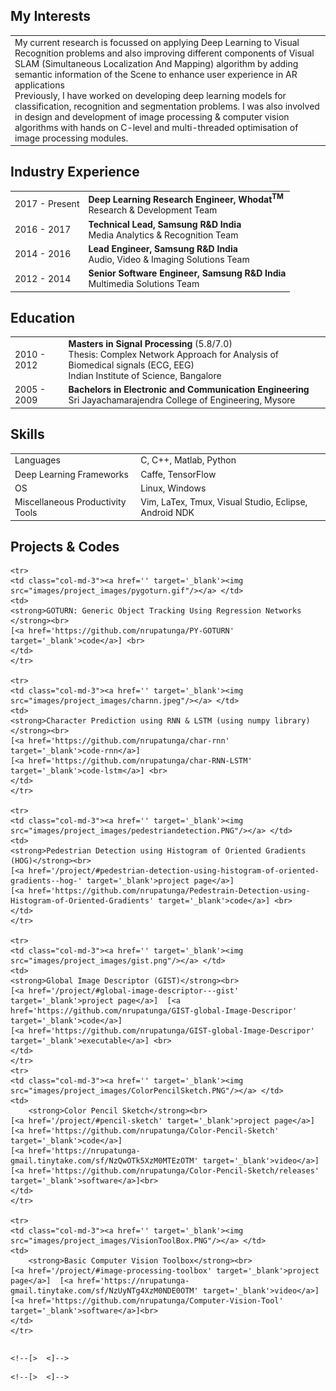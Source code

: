 ## My Interests
<table class="table table-hover">
<td class='col-md-3'>
My current research is focussed on applying Deep Learning to Visual
Recognition problems and also improving different components
of Visual SLAM (Simultaneous Localization And Mapping) algorithm by
adding semantic information of the Scene to enhance user experience in
AR applications
<br>
Previously, I have worked on developing deep learning models for
classification, recognition and segmentation problems. I was also
involved in design and development of image processing & computer vision
algorithms with hands on C-level and multi-threaded optimisation of
image processing modules.
</td>
</table>

## Industry Experience
<table class="table table-hover"> 
<tr>
  <td class='col-md-3'>2017 - Present</td>
  <td>
    <strong>Deep Learning Research Engineer, Whodat<sup>TM</sup></strong>
    <br>
    Research & Development Team
  </td>
</tr>

<tr>
  <td class='col-md-3'>2016 - 2017</td>
  <td>
    <strong>Technical Lead, Samsung R&D India</strong>
    <br>
    Media Analytics & Recognition Team
  </td>
</tr>
<tr>
  <td class='col-md-3'>2014 - 2016</td>
  <td>
    <strong>Lead Engineer, Samsung R&D India</strong> <br>
    Audio, Video & Imaging Solutions Team
  </td>
</tr>
<tr>
  <td class='col-md-3'>2012 - 2014</td>
  <td>
    <strong>Senior Software Engineer, Samsung R&D India</strong>
    <br>
    Multimedia Solutions Team
  </td>
</tr>
</table>

## Education
<table class="table table-hover">
  <tr>
    <td class="col-md-3">2010 - 2012</td>
    <td>
        <strong>Masters in Signal Processing</strong>
	(5.8/7.0)
        <br>
	Thesis: Complex Network Approach for Analysis of
	Biomedical signals (ECG, EEG)
        <br>
      Indian Institute of Science, Bangalore
    </td>
  </tr>
  <tr>
    <td class="col-md-3">2005 - 2009</td>
    <td>
        <strong>Bachelors in Electronic and Communication Engineering</strong>
        <br>
	Sri Jayachamarajendra College of Engineering, Mysore
    </td>
  </tr>
</table>

## Skills
<table class="table table-hover">
<tr>
  <td class='col-md-2'>Languages</td>
  <td markdown="1">
  C, C++, Matlab, Python
  </td>
</tr>
<tr>
  <td class='col-md-2'>Deep Learning Frameworks</td>
  <td markdown="1">
  Caffe, TensorFlow
  </td>
</tr>
<tr>
  <td class='col-md-2'>OS</td>
  <td markdown="1">
  Linux, Windows
  </td>
</tr>
<tr>
  <td class='col-md-2'>Miscellaneous Productivity Tools</td>
  <td markdown="1">
  Vim, LaTex, Tmux, Visual Studio, Eclipse, Android NDK
  </td>
</tr>
</table>

## Projects & Codes

<table class="table table-hover">

    <tr>
    <td class="col-md-3"><a href='' target='_blank'><img src="images/project_images/pygoturn.gif"/></a> </td>
    <td>
    <strong>GOTURN: Generic Object Tracking Using Regression Networks </strong><br>
    [<a href='https://github.com/nrupatunga/PY-GOTURN' target='_blank'>code</a>] <br>
    </td>
    </tr>

    <tr>
    <td class="col-md-3"><a href='' target='_blank'><img src="images/project_images/charnn.jpeg"/></a> </td>
    <td>
    <strong>Character Prediction using RNN & LSTM (using numpy library)</strong><br>
    [<a href='https://github.com/nrupatunga/char-rnn' target='_blank'>code-rnn</a>]
    [<a href='https://github.com/nrupatunga/char-RNN-LSTM' target='_blank'>code-lstm</a>] <br>
    </td>
    </tr>

    <tr>
    <td class="col-md-3"><a href='' target='_blank'><img src="images/project_images/pedestriandetection.PNG"/></a> </td>
    <td>
    <strong>Pedestrian Detection using Histogram of Oriented Gradients (HOG)</strong><br>
    [<a href='/project/#pedestrian-detection-using-histogram-of-oriented-gradients--hog-' target='_blank'>project page</a>] 
    [<a href='https://github.com/nrupatunga/Pedestrain-Detection-using-Histogram-of-Oriented-Gradients' target='_blank'>code</a>] <br>
    </td>
    </tr>
    
    <tr>
    <td class="col-md-3"><a href='' target='_blank'><img src="images/project_images/gist.png"/></a> </td>
    <td>
    <strong>Global Image Descriptor (GIST)</strong><br>
    [<a href='/project/#global-image-descriptor---gist' target='_blank'>project page</a>]  [<a href='https://github.com/nrupatunga/GIST-global-Image-Descripor' target='_blank'>code</a>]
    [<a href='https://github.com/nrupatunga/GIST-global-Image-Descripor' target='_blank'>executable</a>] <br>
    </td>
    </tr>
    <tr>
    <td class="col-md-3"><a href='' target='_blank'><img src="images/project_images/ColorPencilSketch.PNG"/></a> </td>
    <td>
        <strong>Color Pencil Sketch</strong><br>
	[<a href='/project/#pencil-sketch' target='_blank'>project page</a>]  [<a href='https://github.com/nrupatunga/Color-Pencil-Sketch' target='_blank'>code</a>]
	[<a href='https://nrupatunga-gmail.tinytake.com/sf/NzQwOTk5XzM0MTEzOTM' target='_blank'>video</a>]
	[<a href='https://github.com/nrupatunga/Color-Pencil-Sketch/releases' target='_blank'>software</a>]<br>
    </td>
    </tr>
    
    <tr>
    <td class="col-md-3"><a href='' target='_blank'><img src="images/project_images/VisionToolBox.PNG"/></a> </td>
    <td>
        <strong>Basic Computer Vision Toolbox</strong><br>
	[<a href='/project/#image-processing-toolbox' target='_blank'>project page</a>]  [<a href='https://nrupatunga-gmail.tinytake.com/sf/NzUyNTg4XzM0NDE0OTM' target='_blank'>video</a>]
	[<a href='https://github.com/nrupatunga/Computer-Vision-Tool' target='_blank'>software</a>]<br>
    </td>
    </tr>
</table>


 <!--+ Linear Algebra-->
 <!--+ Probability & Random Process-->
 <!--+ Detection & Estimation Theory-->
 <!--+ Speech Information Processing-->
 <!--+ Biomedical Signal Processing-->
 <!--+ Digital Image Processing-->
<!--+ Learning from Data, Yaser S. Abu-Mostafa-->
<!--+ Machine Learning, Andrew Ng-->
<!--+ CS231, Stanford-->
<!--+ Probabistic Graphical Models, Daphne Koller [<a href='https://www.coursera.org/account/accomplishments/certificate/72PXZST3HH6Y' target='_blank'>Certificate-Part-1</a>]-->

<!--<table class="table table-hover">-->
<!--<tr>-->
  <!--<td class='col-md-2'>2016</td>-->
  <!--<td>-->
  <!--Employee of the Month Award-->
    <!--[>  <]-->
  <!--</td>-->
<!--</tr>-->
<!--<tr>-->
  <!--<td class='col-md-2'>2014</td>-->
  <!--<td>-->
  <!--Recognition for contribution to Touch Focus solution (USP in Galaxy S5)-->
    <!--[>  <]-->
  <!--</td>-->
<!--</tr>-->
<!--</table>-->
